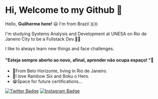 # Hi,  Welcome to my Github 🖖

 Hello, **Guilherme here!** 😃 I'm from Brazil :brazil: 

I'm studying Systems Analysis and Development at UNESA on Rio de Janeiro City to be a Fullstack Dev.👨‍💻
   
I like to always learn new things and face challenges.

#### "Esteja sempre aberto ao novo, afinal, aprender não ocupa espaço! "🧠

- 📍From Belo Horizonte, living in Rio de Janeiro.
- 👾I love Rainbow Six and Boku o Hero.
- 😁Space for future certifications...

[![Twitter Badge](https://img.shields.io/badge/-@rochx7-6633cc?style=flat-square&labelColor=6633cc&logo=twitter&logoColor=white&link=https://twitter.com/Rochx7)](https://twitter.com/Rochx7) [![Instagram Badge](https://img.shields.io/badge/-Instagram-6633cc?style=flat-square&logo=Instagram&logoColor=white&link=https://www.instagram.com/i.rochx/?hl=pt-br)](https://www.instagram.com/i.rochx/?hl=pt-br)
